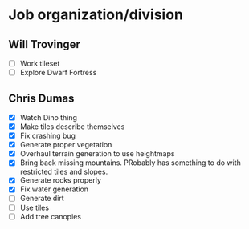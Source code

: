 # Job organization/division

## Will Trovinger

- [ ] Work tileset
- [ ] Explore Dwarf Fortress

## Chris Dumas

- [X] Watch Dino thing
- [X] Make tiles describe themselves
- [X] Fix crashing bug
- [X] Generate proper vegetation
- [x] Overhaul terrain generation to use heightmaps
- [x] Bring back missing mountains. PRobably has something to do with restricted tiles and slopes.
- [x] Generate rocks properly
- [x] Fix water generation
- [ ] Generate dirt
- [ ] Use tiles
- [ ] Add tree canopies

